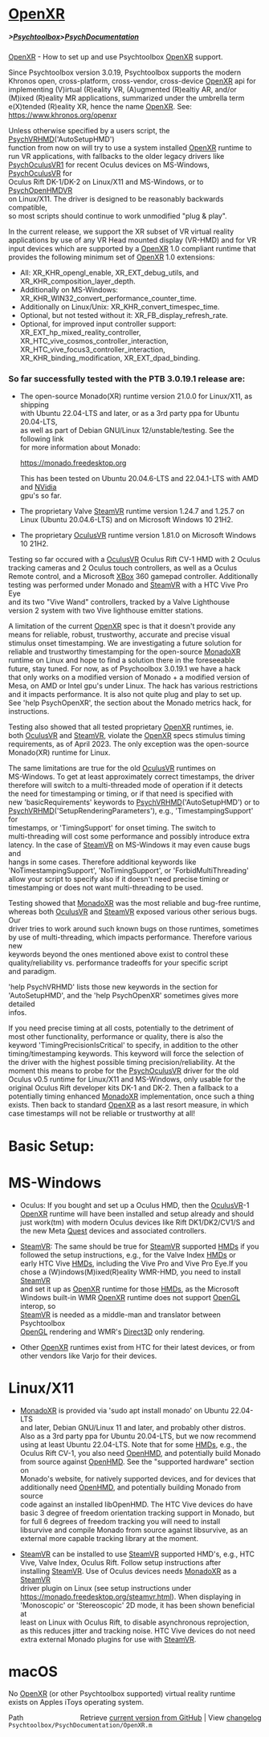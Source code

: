 # [OpenXR](OpenXR)
##### >[Psychtoolbox](Psychtoolbox)>[PsychDocumentation](PsychDocumentation)

[OpenXR](OpenXR) - How to set up and use Psychtoolbox [OpenXR](OpenXR) support.  
  
Since Psychtoolbox version 3.0.19, Psychtoolbox supports the modern  
Khronos open, cross-platform, cross-vendor, cross-device [OpenXR](OpenXR) api for  
implementing (V)irtual (R)eality VR, (A)ugmented (R)ealtiy AR, and/or  
(M)ixed (R)eality MR applications, summarized under the umbrella term  
e(X)tended (R)eality XR, hence the name [OpenXR](OpenXR). See:  
https://www.khronos.org/openxr  
  
Unless otherwise specified by a users script, the [PsychVRHMD](PsychVRHMD)('AutoSetupHMD')  
function from now on will try to use a system installed [OpenXR](OpenXR) runtime to  
run VR applications, with fallbacks to the older legacy drivers like  
[PsychOculusVR1](PsychOculusVR1) for recent Oculus devices on MS-Windows, [PsychOculusVR](PsychOculusVR) for  
Oculus Rift DK-1/DK-2 on Linux/X11 and MS-Windows, or to [PsychOpenHMDVR](PsychOpenHMDVR)  
on Linux/X11. The driver is designed to be reasonably backwards compatible,  
so most scripts should continue to work unmodified "plug & play".  
  
In the current release, we support the XR subset of VR virtual reality  
applications by use of any VR Head mounted display (VR-HMD) and for VR  
input devices which are supported by a [OpenXR](OpenXR) 1.0 compliant runtime that  
provides the following minimum set of [OpenXR](OpenXR) 1.0 extensions:  
  
- All: XR\_KHR\_opengl\_enable, XR\_EXT\_debug\_utils, and XR\_KHR\_composition\_layer\_depth.  
- Additionally on MS-Windows: XR\_KHR\_WIN32\_convert\_performance\_counter\_time.  
- Additionally on Linux/Unix: XR\_KHR\_convert\_timespec\_time.  
- Optional, but not tested without it: XR\_FB\_display\_refresh\_rate.  
- Optional, for improved input controller support: XR\_EXT\_hp\_mixed\_reality\_controller,  
  XR\_HTC\_vive\_cosmos\_controller\_interaction, XR\_HTC\_vive\_focus3\_controller\_interaction,  
  XR\_KHR\_binding\_modification, XR\_EXT\_dpad\_binding.  
  
### So far successfully tested with the PTB 3.0.19.1 release are:  
  
- The open-source Monado(XR) runtime version 21.0.0 for Linux/X11, as shipping  
  with Ubuntu 22.04-LTS and later, or as a 3rd party ppa for Ubuntu 20.04-LTS,  
  as well as part of Debian GNU/Linux 12/unstable/testing. See the following link  
  for more information about Monado:  
  
  https://monado.freedesktop.org  
  
  This has been tested on Ubuntu 20.04.6-LTS and 22.04.1-LTS with AMD and [NVidia](NVidia)  
  gpu's so far.  
  
- The proprietary Valve [SteamVR](SteamVR) runtime version 1.24.7 and 1.25.7 on  
  Linux (Ubuntu 20.04.6-LTS) and on Microsoft Windows 10 21H2.  
  
- The proprietary [OculusVR](OculusVR) runtime version 1.81.0 on Microsoft Windows 10 21H2.  
  
Testing so far occured with a [OculusVR](OculusVR) Oculus Rift CV-1 HMD with 2 Oculus  
tracking cameras and 2 Oculus touch controllers, as well as a Oculus  
Remote control, and a Microsoft [XBox](XBox) 360 gamepad controller. Additionally  
testing was performed under Monado and [SteamVR](SteamVR) with a HTC Vive Pro Eye  
and its two "Vive Wand" controllers, tracked by a Valve Lighthouse  
version 2 system with two Vive lighthouse emitter stations.  
  
A limitation of the current [OpenXR](OpenXR) spec is that it doesn't provide any  
means for reliable, robust, trustworthy, accurate and precise visual  
stimulus onset timestamping. We are investigating a future solution for  
reliable and trustworthy timestamping for the open-source [MonadoXR](MonadoXR)  
runtime on Linux and hope to find a solution there in the foreseeable  
future, stay tuned. For now, as of Psychoolbox 3.0.19.1 we have a hack  
that only works on a modified version of Monado + a modified version of  
Mesa, on AMD or Intel gpu's under Linux. The hack has various restrictions  
and it impacts performance. It is also not quite plug and play to set up.  
See 'help PsychOpenXR', the section about the Monado metrics hack, for  
instructions.  
  
Testing also showed that all tested proprietary [OpenXR](OpenXR) runtimes, ie.  
both [OculusVR](OculusVR) and [SteamVR](SteamVR), violate the [OpenXR](OpenXR) specs stimulus timing  
requirements, as of April 2023. The only exception was the open-source  
Monado(XR) runtime for Linux.  
  
The same limitations are true for the old [OculusVR](OculusVR) runtimes on  
MS-Windows. To get at least approximately correct timestamps, the driver  
therefore will switch to a multi-threaded mode of operation if it detects  
the need for timestamping or timing, or if that need is specified with  
new 'basicRequirements' keywords to [PsychVRHMD](PsychVRHMD)('AutoSetupHMD') or to  
[PsychVRHMD](PsychVRHMD)('SetupRenderingParameters'), e.g., 'TimestampingSupport' for  
timestamps, or 'TimingSupport' for onset timing. The switch to  
multi-threading will cost some performance and possibly introduce extra  
latency. In the case of [SteamVR](SteamVR) on MS-Windows it may even cause bugs and  
hangs in some cases. Therefore additional keywords like  
'NoTimestampingSupport', 'NoTimingSupport', or 'ForbidMultiThreading'  
allow your script to specify also if it doesn't need precise timing or  
timestamping or does not want multi-threading to be used.  
  
Testing showed that [MonadoXR](MonadoXR) was the most reliable and bug-free runtime,  
whereas both [OculusVR](OculusVR) and [SteamVR](SteamVR) exposed various other serious bugs. Our  
driver tries to work around such known bugs on those runtimes, sometimes  
by use of multi-threading, which impacts performance. Therefore various new  
keywords beyond the ones mentioned above exist to control these  
quality/reliability vs. performance tradeoffs for your specific script  
and paradigm.  
  
'help PsychVRHMD' lists those new keywords in the section for  
'AutoSetupHMD', and the 'help PsychOpenXR' sometimes gives more detailed  
infos.  
  
If you need precise timing at all costs, potentially to the detriment of  
most other functionality, performance or quality, there is also the  
keyword 'TimingPrecisionIsCritical' to specify, in addition to the other  
timing/timestamping keywords. This keyword will force the selection of  
the driver with the highest possible timing precision/reliability. At the  
moment this means to probe for the [PsychOculusVR](PsychOculusVR) driver for the old  
Oculus v0.5 runtime for Linux/X11 and MS-Windows, only usable for the  
original Oculus Rift developer kits DK-1 and DK-2. Then a fallback to a  
potentially timing enhanced [MonadoXR](MonadoXR) implementation, once such a thing  
exists. Then back to standard [OpenXR](OpenXR) as a last resort measure, in which  
case timestamps will not be reliable or trustworthy at all!  
  
  
Basic Setup:  
============  
  
# MS-Windows  
  
- Oculus: If you bought and set up a Oculus HMD, then the [OculusVR](OculusVR)-1  
  [OpenXR](OpenXR) runtime will have been installed and setup already and should  
  just work(tm) with modern Oculus devices like Rift DK1/DK2/CV1/S and  
  the new Meta [Quest](Quest) devices and associated controllers.  
  
- [SteamVR](SteamVR): The same should be true for [SteamVR](SteamVR) supported [HMDs](HMDs) if you  
  followed the setup instructions, e.g., for the Valve Index [HMDs](HMDs) or  
  early HTC Vive [HMDs](HMDs), including the Vive Pro and Vive Pro Eye.If you  
  chose a (W)indows(M)ixed(R)eality WMR-HMD, you need to install [SteamVR](SteamVR)  
  and set it up as [OpenXR](OpenXR) runtime for those [HMDs](HMDs), as the Microsoft  
  Windows built-in WMR [OpenXR](OpenXR) runtime does not support [OpenGL](OpenGL) interop, so  
  [SteamVR](SteamVR) is needed as a middle-man and translator between Psychtoolbox  
  [OpenGL](OpenGL) rendering and WMR's [Direct3D](Direct3D) only rendering.  
  
- Other [OpenXR](OpenXR) runtimes exist from HTC for their latest devices, or from  
  other vendors like Varjo for their devices.  
  
# Linux/X11  
  
- [MonadoXR](MonadoXR) is provided via 'sudo apt install monado' on Ubuntu 22.04-LTS  
  and later, Debian GNU/Linux 11 and later, and probably other distros.  
  Also as a 3rd party ppa for Ubuntu 20.04-LTS, but we now recommend  
  using at least Ubuntu 22.04-LTS. Note that for some [HMDs](HMDs), e.g., the  
  Oculus Rift CV-1, you also need [OpenHMD](OpenHMD), and potentially build Monado  
  from source against [OpenHMD](OpenHMD). See the "supported hardware" section on  
  Monado's website, for natively supported devices, and for devices that  
  additionally need [OpenHMD](OpenHMD), and potentially building Monado from source  
  code against an installed libOpenHMD. The HTC Vive devices do have  
  basic 3 degree of freedom orientation tracking support in Monado, but  
  for full 6 degrees of freedom tracking you will need to install  
  libsurvive and compile Monado from source against libsurvive, as an  
  external more capable tracking library at the moment.  
  
- [SteamVR](SteamVR) can be installed to use [SteamVR](SteamVR) supported HMD's, e.g., HTC  
  Vive, Valve Index, Oculus Rift. Follow setup instructions after  
  installing [SteamVR](SteamVR). Use of Oculus devices needs [MonadoXR](MonadoXR) as a [SteamVR](SteamVR)  
  driver plugin on Linux (see setup instructions under  
  https://monado.freedesktop.org/steamvr.html). When displaying in  
  'Monoscopic' or 'Stereoscopic' 2D mode, it has been shown beneficial at  
  least on Linux with Oculus Rift, to disable asynchronous reprojection,  
  as this reduces jitter and tracking noise. HTC Vive devices do not need  
  extra external Monado plugins for use with [SteamVR](SteamVR).  
  
# macOS  
  
No [OpenXR](OpenXR) (or other Psychtoolbox supported) virtual reality runtime  
exists on Apples iToys operating system.  
  




<div class="code_header" style="text-align:right;">
  <span style="float:left;">Path&nbsp;&nbsp;</span> <span class="counter">Retrieve <a href=
  "https://raw.github.com/Psychtoolbox-3/Psychtoolbox-3/beta/Psychtoolbox/PsychDocumentation/OpenXR.m">current version from GitHub</a> | View <a href=
  "https://github.com/Psychtoolbox-3/Psychtoolbox-3/commits/beta/Psychtoolbox/PsychDocumentation/OpenXR.m">changelog</a></span>
</div>
<div class="code">
  <code>Psychtoolbox/PsychDocumentation/OpenXR.m</code>
</div>

